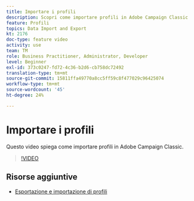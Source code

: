 ```yaml
---
title: Importare i profili
description: Scopri come importare profili in Adobe Campaign Classic
feature: Profili
topics: Data Import and Export
kt: 2176
doc-type: feature video
activity: use
team: TM
role: Business Practitioner, Administrator, Developer
level: Beginner
exl-id: 373c0247-fd72-4c36-b2d6-cb758dc72492
translation-type: tm+mt
source-git-commit: 15811ffa49770a8cc5ff59c8f477029c96425074
workflow-type: tm+mt
source-wordcount: '45'
ht-degree: 24%

---
```


# Importare i profili

Questo video spiega come importare profili in Adobe Campaign Classic.

>[!VIDEO](https://video.tv.adobe.com/v/25608?quality=12)

## Risorse aggiuntive

- [Esportazione e importazione di profili](https://docs.adobe.com/content/help/en/campaign-classic/using/getting-started/profile-management/exporting-and-importing-profiles.html)
